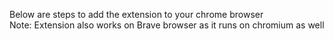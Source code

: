 Below are steps to add the extension to your chrome browser <br/>
Note: Extension also works on Brave browser as it runs on chromium as well

